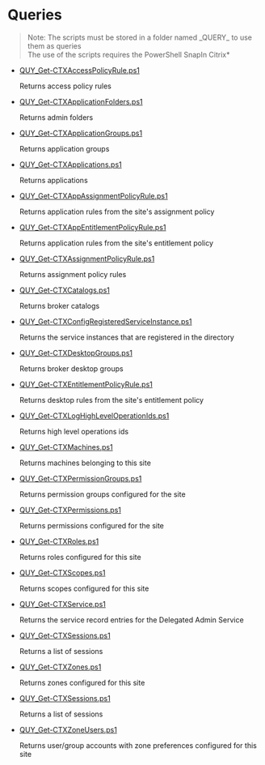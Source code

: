 # Queries

> Note: The scripts must be stored in a folder named \_QUERY_ to use them as queries
><br>The use of the scripts requires the PowerShell SnapIn Citrix*  

+ [QUY_Get-CTXAccessPolicyRule.ps1](./QUY_Get-CTXAccessPolicyRule.ps1)

  Returns access policy rules 

+ [QUY_Get-CTXApplicationFolders.ps1](./QUY_Get-CTXApplicationFolders.ps1)

  Returns admin folders

+ [QUY_Get-CTXApplicationGroups.ps1](./QUY_Get-CTXApplicationGroups.ps1)

  Returns application groups

+ [QUY_Get-CTXApplications.ps1](./QUY_Get-CTXApplications.ps1)

  Returns applications 

+ [QUY_Get-CTXAppAssignmentPolicyRule.ps1](./QUY_Get-CTXAppAssignmentPolicyRule.ps1)

  Returns application rules from the site's assignment policy

+ [QUY_Get-CTXAppEntitlementPolicyRule.ps1](./QUY_Get-CTXAppEntitlementPolicyRule.ps1)

  Returns application rules from the site's entitlement policy

+ [QUY_Get-CTXAssignmentPolicyRule.ps1](./QUY_Get-CTXAssignmentPolicyRule.ps1)

  Returns assignment policy rules

+ [QUY_Get-CTXCatalogs.ps1](./QUY_Get-CTXCatalogs.ps1)

  Returns broker catalogs  

+ [QUY_Get-CTXConfigRegisteredServiceInstance.ps1](./QUY_Get-CTXConfigRegisteredServiceInstance.ps1)

  Returns the service instances that are registered in the directory 

+ [QUY_Get-CTXDesktopGroups.ps1](./QUY_Get-CTXDesktopGroups.ps1)

  Returns broker desktop groups  

+ [QUY_Get-CTXEntitlementPolicyRule.ps1](./QUY_Get-CTXEntitlementPolicyRule.ps1)

  Returns desktop rules from the site's entitlement policy 

+ [QUY_Get-CTXLogHighLevelOperationIds.ps1](./QUY_Get-CTXLogHighLevelOperationIds.ps1)

  Returns high level operations ids

+ [QUY_Get-CTXMachines.ps1](./QUY_Get-CTXMachines.ps1)

  Returns machines belonging to this site 

+ [QUY_Get-CTXPermissionGroups.ps1](./QUY_Get-CTXPermissionGroups.ps1)

  Returns permission groups configured for the site

+ [QUY_Get-CTXPermissions.ps1](./QUY_Get-CTXPermissions.ps1)

  Returns permissions configured for the site

+ [QUY_Get-CTXRoles.ps1](./QUY_Get-CTXRoles.ps1)

  Returns roles configured for this site

+ [QUY_Get-CTXScopes.ps1](./QUY_Get-CTXScopes.ps1)

  Returns scopes configured for this site

+ [QUY_Get-CTXService.ps1](./QUY_Get-CTXService.ps1)

  Returns the service record entries for the Delegated Admin Service

+ [QUY_Get-CTXSessions.ps1](./QUY_Get-CTXSessions.ps1)

  Returns a list of sessions

+ [QUY_Get-CTXZones.ps1](./QUY_Get-CTXZones.ps1)

  Returns zones configured for this site

+ [QUY_Get-CTXSessions.ps1](./QUY_Get-CTXSessions.ps1)

  Returns a list of sessions

+ [QUY_Get-CTXZoneUsers.ps1](./QUY_Get-CTXZoneUsers.ps1)

  Returns user/group accounts with zone preferences configured for this site
